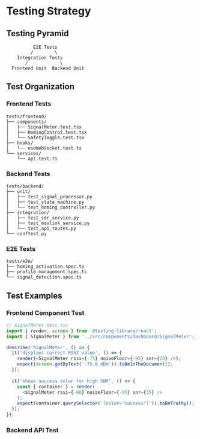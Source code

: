 # Testing Strategy

## Testing Pyramid
```
          E2E Tests
         /        \
    Integration Tests
       /            \
  Frontend Unit  Backend Unit
```

## Test Organization

### Frontend Tests
```
tests/frontend/
├── components/
│   ├── SignalMeter.test.tsx
│   ├── HomingControl.test.tsx
│   └── SafetyToggle.test.tsx
├── hooks/
│   └── useWebSocket.test.ts
└── services/
    └── api.test.ts
```

### Backend Tests
```
tests/backend/
├── unit/
│   ├── test_signal_processor.py
│   ├── test_state_machine.py
│   └── test_homing_controller.py
├── integration/
│   ├── test_sdr_service.py
│   ├── test_mavlink_service.py
│   └── test_api_routes.py
└── conftest.py
```

### E2E Tests
```
tests/e2e/
├── homing_activation.spec.ts
├── profile_management.spec.ts
└── signal_detection.spec.ts
```

## Test Examples

### Frontend Component Test
```typescript
// SignalMeter.test.tsx
import { render, screen } from '@testing-library/react';
import { SignalMeter } from '../src/components/dashboard/SignalMeter';

describe('SignalMeter', () => {
  it('displays correct RSSI value', () => {
    render(<SignalMeter rssi={-75} noiseFloor={-95} snr={20} />);
    expect(screen.getByText('-75.0 dBm')).toBeInTheDocument();
  });
  
  it('shows success color for high SNR', () => {
    const { container } = render(
      <SignalMeter rssi={-60} noiseFloor={-95} snr={35} />
    );
    expect(container.querySelector('[color="success"]')).toBeTruthy();
  });
});
```

### Backend API Test
```python